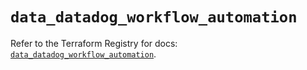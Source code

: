# `data_datadog_workflow_automation`

Refer to the Terraform Registry for docs: [`data_datadog_workflow_automation`](https://registry.terraform.io/providers/datadog/datadog/3.60.1/docs/data-sources/workflow_automation).
